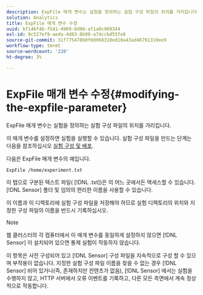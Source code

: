 ```yaml
---
description: ExpFile 매개 변수는 실험을 정의하는 실험 구성 파일의 위치를 가리킵니다.
solution: Analytics
title: ExpFile 매개 변수 수정
uuid: bf146f46-f541-4969-8d90-af1a0c969344
exl-id: 9c527ef9-aeda-4d83-8b98-a7dccbd55fe8
source-git-commit: 31f775478b0f0d968310ed10a43ad46791319ee9
workflow-type: tm+mt
source-wordcount: '220'
ht-degree: 3%

---
```


# ExpFile 매개 변수 수정{#modifying-the-expfile-parameter}

ExpFile 매개 변수는 실험을 정의하는 실험 구성 파일의 위치를 가리킵니다.

이 매개 변수를 설정하면 실험을 실행할 수 있습니다. 실험 구성 파일을 만드는 단계는 다음을 참조하십시오 [실험 구성 및 배포](../../../home/c-undst-ctrld-exp/t-crt-ctrld-exp/c-cnfg-dply-exp.md#concept-50f1de0242904698937bb72b3ea1b429).

다음은 ExpFile 매개 변수의 예입니다.

```
ExpFile /home/experiment.txt
```

이 탭으로 구분된 텍스트 파일( [!DNL .txt])은 의 어느 곳에서든 액세스할 수 있습니다. [!DNL Sensor] 폴더 및 임의의 편리한 이름을 사용할 수 있습니다.

이 이름과 이 디렉토리에 실험 구성 파일을 저장해야 하므로 실험 디렉토리의 위치와 지정한 구성 파일의 이름을 반드시 기록하십시오.

>[!NOTE]
>
>웹 클러스터의 각 컴퓨터에서 이 매개 변수를 동일하게 설정하지 않으면 [!DNL Sensor] 이 설치되어 있으면 통제 실험이 작동하지 않습니다.

이 항목은 사전 구성되어 있고 [!DNL Sensor] 구성 파일을 지속적으로 구성 할 수 있으며 부작용이 없습니다. 지정한 실험 구성 파일 이름을 찾을 수 없는 경우 [!DNL Sensor] 비어 있거나(즉, 존재하지만 컨텐츠가 없음), [!DNL Sensor] 에서는 실험을 수행하지 않고, HTTP 서버에서 오류 이벤트를 기록하고, 다른 모든 측면에서 계속 정상적으로 작동합니다.
